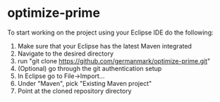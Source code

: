 # optimize-prime

To start working on the project using your Eclipse IDE do the following:

1. Make sure that your Eclipse has the latest Maven integrated
2. Navigate to the desired directory
3. run "git clone https://github.com/germanmark/optimize-prime.git"
4. (Optional) go through the git authentication setup
5. In Eclipse go to File->Import...
6. Under "Maven", pick "Existing Maven project"
7. Point at the cloned repository directory
